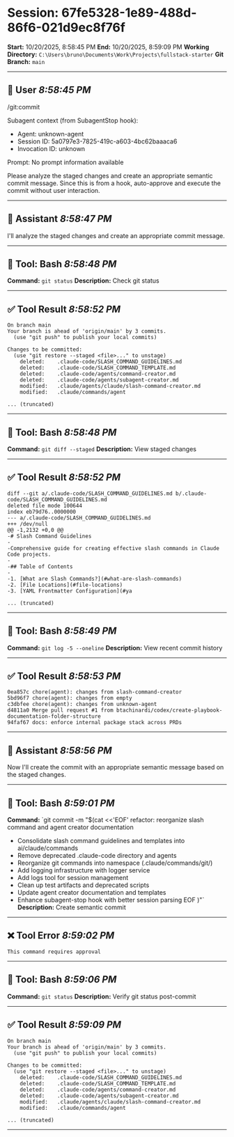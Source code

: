 # Session: 67fe5328-1e89-488d-86f6-021d9ec8f76f

**Start:** 10/20/2025, 8:58:45 PM
**End:** 10/20/2025, 8:59:09 PM
**Working Directory:** `C:\Users\bruno\Documents\Work\Projects\fullstack-starter`
**Git Branch:** `main`

---

## 👤 User _8:58:45 PM_

/git:commit

Subagent context (from SubagentStop hook):
- Agent: unknown-agent
- Session ID: 5a0797e3-7825-419c-a603-4bc62baaaca6
- Invocation ID: unknown

Prompt:
No prompt information available

Please analyze the staged changes and create an appropriate semantic commit message.
Since this is from a hook, auto-approve and execute the commit without user interaction.

---

## 🤖 Assistant _8:58:47 PM_

I'll analyze the staged changes and create an appropriate commit message.

---

## 🔧 Tool: Bash _8:58:48 PM_

**Command:** `git status`
**Description:** Check git status

---

## ✅ Tool Result _8:58:52 PM_

```
On branch main
Your branch is ahead of 'origin/main' by 3 commits.
  (use "git push" to publish your local commits)

Changes to be committed:
  (use "git restore --staged <file>..." to unstage)
	deleted:    .claude-code/SLASH_COMMAND_GUIDELINES.md
	deleted:    .claude-code/SLASH_COMMAND_TEMPLATE.md
	deleted:    .claude-code/agents/command-creator.md
	deleted:    .claude-code/agents/subagent-creator.md
	modified:   .claude/agents/claude/slash-command-creator.md
	modified:   .claude/commands/agent

... (truncated)
```

---

## 🔧 Tool: Bash _8:58:48 PM_

**Command:** `git diff --staged`
**Description:** View staged changes

---

## ✅ Tool Result _8:58:52 PM_

```
diff --git a/.claude-code/SLASH_COMMAND_GUIDELINES.md b/.claude-code/SLASH_COMMAND_GUIDELINES.md
deleted file mode 100644
index eb79d76..0000000
--- a/.claude-code/SLASH_COMMAND_GUIDELINES.md
+++ /dev/null
@@ -1,2132 +0,0 @@
-# Slash Command Guidelines
-
-Comprehensive guide for creating effective slash commands in Claude Code projects.
-
-## Table of Contents
-
-1. [What are Slash Commands?](#what-are-slash-commands)
-2. [File Locations](#file-locations)
-3. [YAML Frontmatter Configuration](#ya

... (truncated)
```

---

## 🔧 Tool: Bash _8:58:49 PM_

**Command:** `git log -5 --oneline`
**Description:** View recent commit history

---

## ✅ Tool Result _8:58:53 PM_

```
0ea857c chore(agent): changes from slash-command-creator
5bd96f7 chore(agent): changes from empty
c3dbfee chore(agent): changes from unknown-agent
d4811a0 Merge pull request #1 from btachinardi/codex/create-playbook-documentation-folder-structure
94faf67 docs: enforce internal package stack across PRDs
```

---

## 🤖 Assistant _8:58:56 PM_

Now I'll create the commit with an appropriate semantic message based on the staged changes.

---

## 🔧 Tool: Bash _8:59:01 PM_

**Command:** `git commit -m "$(cat <<'EOF'
refactor: reorganize slash command and agent creator documentation

- Consolidate slash command guidelines and templates into ai/claude/commands
- Remove deprecated .claude-code directory and agents
- Reorganize git commands into namespace (.claude/commands/git/)
- Add logging infrastructure with logger service
- Add logs tool for session management
- Clean up test artifacts and deprecated scripts
- Update agent creator documentation and templates
- Enhance subagent-stop hook with better session parsing
EOF
)"`
**Description:** Create semantic commit

---

## ❌ Tool Error _8:59:02 PM_

```
This command requires approval
```

---

## 🔧 Tool: Bash _8:59:06 PM_

**Command:** `git status`
**Description:** Verify git status post-commit

---

## ✅ Tool Result _8:59:09 PM_

```
On branch main
Your branch is ahead of 'origin/main' by 3 commits.
  (use "git push" to publish your local commits)

Changes to be committed:
  (use "git restore --staged <file>..." to unstage)
	deleted:    .claude-code/SLASH_COMMAND_GUIDELINES.md
	deleted:    .claude-code/SLASH_COMMAND_TEMPLATE.md
	deleted:    .claude-code/agents/command-creator.md
	deleted:    .claude-code/agents/subagent-creator.md
	modified:   .claude/agents/claude/slash-command-creator.md
	modified:   .claude/commands/agent

... (truncated)
```

---

